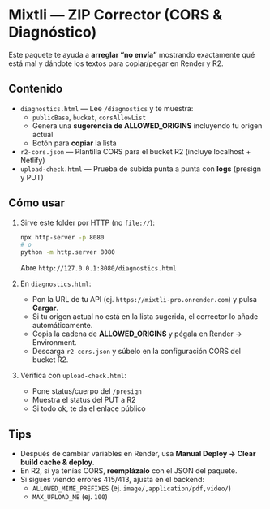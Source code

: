 # Mixtli — ZIP Corrector (CORS & Diagnóstico)

Este paquete te ayuda a **arreglar “no envía”** mostrando exactamente qué está mal y dándote los textos para copiar/pegar en Render y R2.

## Contenido
- `diagnostics.html` — Lee `/diagnostics` y te muestra:
  - `publicBase`, `bucket`, `corsAllowList`
  - Genera una **sugerencia de ALLOWED_ORIGINS** incluyendo tu origen actual
  - Botón para **copiar** la lista
- `r2-cors.json` — Plantilla CORS para el bucket R2 (incluye localhost + Netlify)
- `upload-check.html` — Prueba de subida punta a punta con **logs** (presign y PUT)

## Cómo usar
1) Sirve este folder por HTTP (no `file://`):
   ```bash
   npx http-server -p 8080
   # o
   python -m http.server 8080
   ```
   Abre `http://127.0.0.1:8080/diagnostics.html`

2) En `diagnostics.html`:
   - Pon la URL de tu API (ej. `https://mixtli-pro.onrender.com`) y pulsa **Cargar**.
   - Si tu origen actual no está en la lista sugerida, el corrector lo añade automáticamente.
   - Copia la cadena de **ALLOWED_ORIGINS** y pégala en Render → Environment.
   - Descarga `r2-cors.json` y súbelo en la configuración CORS del bucket R2.

3) Verifica con `upload-check.html`:
   - Pone status/cuerpo del `/presign`
   - Muestra el status del PUT a R2
   - Si todo ok, te da el enlace público

## Tips
- Después de cambiar variables en Render, usa **Manual Deploy → Clear build cache & deploy**.
- En R2, si ya tenías CORS, **reemplázalo** con el JSON del paquete.
- Si sigues viendo errores 415/413, ajusta en el backend:
  - `ALLOWED_MIME_PREFIXES` (ej. `image/,application/pdf,video/`)
  - `MAX_UPLOAD_MB` (ej. `100`)
